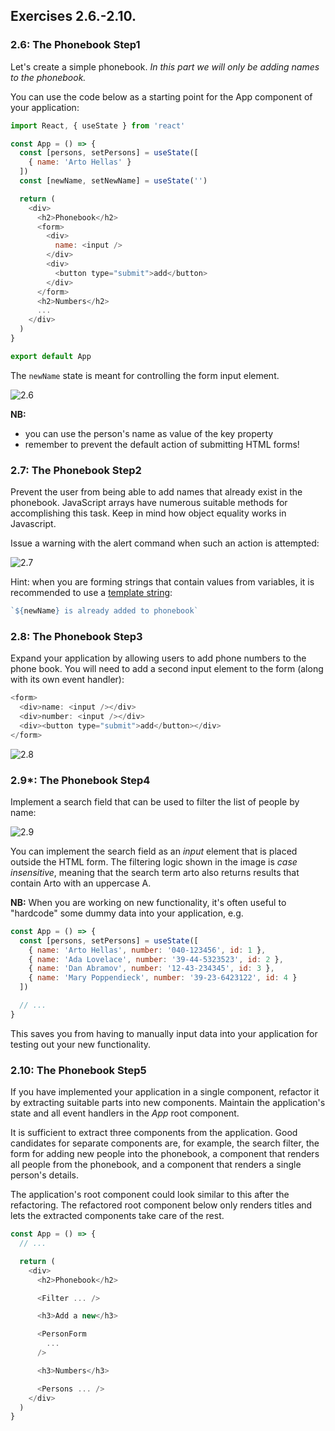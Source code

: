 ## Exercises 2.6.-2.10.

### 2.6: The Phonebook Step1

Let's create a simple phonebook. *In this part we will only be adding names to the phonebook.*

You can use the code below as a starting point for the App component of your application:

```javascript
import React, { useState } from 'react'

const App = () => {
  const [persons, setPersons] = useState([
    { name: 'Arto Hellas' }
  ]) 
  const [newName, setNewName] = useState('')

  return (
    <div>
      <h2>Phonebook</h2>
      <form>
        <div>
          name: <input />
        </div>
        <div>
          <button type="submit">add</button>
        </div>
      </form>
      <h2>Numbers</h2>
      ...
    </div>
  )
}

export default App
```

The `newName` state is meant for controlling the form input element.

![2.6](https://fullstackopen.com/static/501199c4a6d7a5702a7bdf31998d5a1d/5a190/10e.png)

**NB:**

* you can use the person's name as value of the key property
* remember to prevent the default action of submitting HTML forms!

### 2.7: The Phonebook Step2

Prevent the user from being able to add names that already exist in the phonebook. JavaScript arrays have numerous suitable methods for accomplishing this task. Keep in mind how object equality works in Javascript.

Issue a warning with the alert command when such an action is attempted:

![2.7](https://fullstackopen.com/static/d5be58590c1460090cb1c87adf201886/5a190/11e.png)

Hint: when you are forming strings that contain values from variables, it is recommended to use a [template string](https://developer.mozilla.org/en-US/docs/Web/JavaScript/Reference/Template_literals):

```javascript
`${newName} is already added to phonebook`
```

### 2.8: The Phonebook Step3

Expand your application by allowing users to add phone numbers to the phone book. You will need to add a second input element to the form (along with its own event handler):

```javascript
<form>
  <div>name: <input /></div>
  <div>number: <input /></div>
  <div><button type="submit">add</button></div>
</form>
```

![2.8](https://fullstackopen.com/static/3068a34af61692773a06d60ee93638a9/5a190/12e.png)

### 2.9*: The Phonebook Step4

Implement a search field that can be used to filter the list of people by name:

![2.9](https://fullstackopen.com/static/4b5897029d4c9e2eb61631ca4c1a4f24/5a190/13e.png)

You can implement the search field as an *input* element that is placed outside the HTML form. The filtering logic shown in the image is *case insensitive*, meaning that the search term arto also returns results that contain Arto with an uppercase A.

**NB:** When you are working on new functionality, it's often useful to "hardcode" some dummy data into your application, e.g.

```javascript
const App = () => {
  const [persons, setPersons] = useState([
    { name: 'Arto Hellas', number: '040-123456', id: 1 },
    { name: 'Ada Lovelace', number: '39-44-5323523', id: 2 },
    { name: 'Dan Abramov', number: '12-43-234345', id: 3 },
    { name: 'Mary Poppendieck', number: '39-23-6423122', id: 4 }
  ])

  // ...
}
```

This saves you from having to manually input data into your application for testing out your new functionality.

### 2.10: The Phonebook Step5

If you have implemented your application in a single component, refactor it by extracting suitable parts into new components. Maintain the application's state and all event handlers in the *App* root component.

It is sufficient to extract three components from the application. Good candidates for separate components are, for example, the search filter, the form for adding new people into the phonebook, a component that renders all people from the phonebook, and a component that renders a single person's details.

The application's root component could look similar to this after the refactoring. The refactored root component below only renders titles and lets the extracted components take care of the rest.


```javascript
const App = () => {
  // ...

  return (
    <div>
      <h2>Phonebook</h2>

      <Filter ... />

      <h3>Add a new</h3>

      <PersonForm 
        ...
      />

      <h3>Numbers</h3>

      <Persons ... />
    </div>
  )
}
```